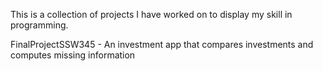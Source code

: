 This is a collection of projects I have worked on to display my skill in programming. 

FinalProjectSSW345 - An investment app that compares investments and computes missing information
